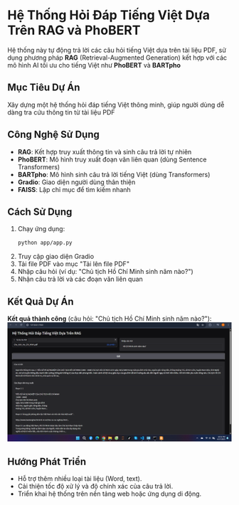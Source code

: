 # Hệ Thống Hỏi Đáp Tiếng Việt Dựa Trên RAG và PhoBERT

Hệ thống này tự động trả lời các câu hỏi tiếng Việt dựa trên tài liệu PDF, sử dụng phương pháp **RAG** (Retrieval-Augmented Generation) kết hợp với các mô hình AI tối ưu cho tiếng Việt như **PhoBERT** và **BARTpho**

## Mục Tiêu Dự Án
Xây dựng một hệ thống hỏi đáp tiếng Việt thông minh, giúp người dùng dễ dàng tra cứu thông tin từ tài liệu PDF

## Công Nghệ Sử Dụng
- **RAG**: Kết hợp truy xuất thông tin và sinh câu trả lời tự nhiên
- **PhoBERT**: Mô hình truy xuất đoạn văn liên quan (dùng Sentence Transformers)
- **BARTpho**: Mô hình sinh câu trả lời tiếng Việt (dùng Transformers)
- **Gradio**: Giao diện người dùng thân thiện
- **FAISS**: Lập chỉ mục để tìm kiếm nhanh

## Cách Sử Dụng
1. Chạy ứng dụng:
   ```bash
   python app/app.py
   ```
2. Truy cập giao diện Gradio
3. Tải file PDF vào mục "Tải lên file PDF"
4. Nhập câu hỏi (ví dụ: "Chủ tịch Hồ Chí Minh sinh năm nào?")
5. Nhận câu trả lời và các đoạn văn liên quan

## Kết Quả Dự Án
**Kết quả thành công** (câu hỏi: "Chủ tịch Hồ Chí Minh sinh năm nào?"):
![Kết quả thành công](https://raw.githubusercontent.com/CauNguyen276/RAG-Vietnamese-QA/main/images/result_success.png)

## Hướng Phát Triển
- Hỗ trợ thêm nhiều loại tài liệu (Word, text).
- Cải thiện tốc độ xử lý và độ chính xác của câu trả lời.
- Triển khai hệ thống trên nền tảng web hoặc ứng dụng di động.
